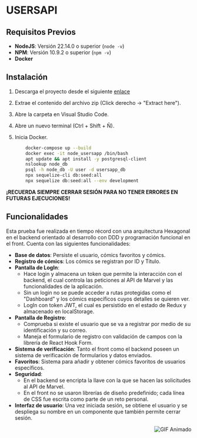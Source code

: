 # USERSAPI

## Requisitos Previos

- **NodeJS**: Versión 22.14.0 o superior (`node -v`)
- **NPM**: Versión 10.9.2 o superior (`npm -v`)
- **Docker**

## Instalación

1. Descarga el proyecto desde el siguiente [enlace]()
2. Extrae el contenido del archivo zip (Click derecho -> "Extract here").
3. Abre la carpeta en Visual Studio Code.
4. Abre un nuevo terminal (Ctrl + Shift + Ñ).

5. Inicia Docker.

   ```sh
       docker-compose up --build
       docker exec -it node_usersapp /bin/bash
       apt update && apt install -y postgresql-client
       nslookup node_db
       psql -h node_db -U user -d usersapp_db
       npx sequelize-cli db:seed:all
       npx sequelize db:seed:all --env development
   ```

**¡RECUERDA SIEMPRE CERRAR SESIÓN PARA NO TENER ERRORES EN FUTURAS EJECUCIONES!**

## Funcionalidades

Esta prueba fue realizada en tiempo récord con una arquitectura Hexagonal en el backend orientado al desarrollo con DDD y programación funcional en el front. Cuenta con las siguientes funcionalidades:

- **Base de datos**: Persiste el usuario, cómics favoritos y cómics.
- **Registro de cómics**: Los cómics se registran por ID y Título.
- **Pantalla de LogIn**:
  - Hace login y almacena un token que permite la interacción con el backend, el cual controla las peticiones al API de Marvel y las funcionalidades de la aplicación.
  - Sin un login no se puede acceder a rutas protegidas como el "Dashboard" y los cómics específicos cuyos detalles se quieren ver.
  - LogIn con token JWT, el cual es persistido en el estado de Redux y almacenado en localStorage.
- **Pantalla de Registro**:
  - Comprueba si existe el usuario que se va a registrar por medio de su identificación y su correo.
  - Maneja el formulario de registro con validación de campos con la librería de React Hook Form.
- **Sistema de verificación**: Tanto el front como el backend poseen un sistema de verificación de formularios y datos enviados.
- **Favoritos**: Sistema para añadir y obtener cómics favoritos de usuarios específicos.
- **Seguridad**:
  - En el backend se encripta la llave con la que se hacen las solicitudes al API de Marvel.
  - En el front no se usaron librerías de diseño predefinido; cada línea de CSS fue escrita como parte de un reto personal.
- **Interfaz de usuario**: Una vez iniciada sesión, se obtiene el usuario y se despliega su nombre en un componente que también permite cerrar sesión.

<p align="right">
  <img src="https://media.giphy.com/media/SvFocn0wNMx0iv2rYz/giphy.gif" alt="GIF Animado">
</p>
